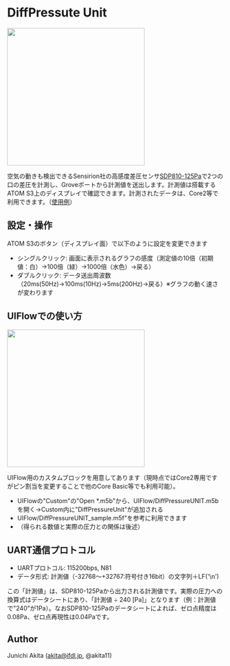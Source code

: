 # DiffPressute Unit

<img src="https://github.com/akita11/DifferentialPressureUNIT/blob/main/DiffPressureUnit.jpg" width="320px">

空気の動きも検出できるSensirion社の高感度差圧センサ[SDP810-125Pa](https://www.sensirion.com/jp/products/product-catalog/SDP810-125Pa/)で2つの口の差圧を計測し、Groveポートから計測値を送出します。計測値は搭載するATOM S3上のディスプレイで確認できます。計測されたデータは、Core2等で利用できます。（[使用例](https://twitter.com/akita11/status/1758277269104336898)）

## 設定・操作

ATOM S3のボタン（ディスプレイ面）で以下のように設定を変更できます

- シングルクリック: 画面に表示されるグラフの感度（測定値の10倍（初期値：白）→100倍（緑）→1000倍（水色）→戻る）
- ダブルクリック: データ送出周波数（20ms(50Hz)→100ms(10Hz)→5ms(200Hz)→戻る）※グラフの動く速さが変わります


## UIFlowでの使い方

<img src="https://github.com/akita11/DifferentialPressureUNIT/blob/main/UIFlow_sample.png" width="320px">

UIFlow用のカスタムブロックを用意してあります（現時点ではCore2専用ですがピン割当を変更することで他のCore Basic等でも利用可能）。

- UIFlowの"Custom"の"Open *.m5b"から、UIFlow/DiffPressureUNIT.m5b を開く→Custom内に"DiffPressureUnit"が追加される
- UIFlow/DiffPressureUNIT_sample.m5f"を参考に利用できます
- （得られる数値と実際の圧力との関係は後述）


## UART通信プロトコル

- UARTプロトコル: 115200bps, N81
- データ形式: 計測値（-32768〜+32767:符号付き16bit）の文字列＋LF('\n')

この「計測値」は、SDP810-125Paから出力される計測値です。実際の圧力への換算式はデータシートにあり、「計測値 ÷ 240 [Pa]」となります（例：計測値で"240"が1Pa）。なおSDP810-125Paのデータシートによれば、ゼロ点精度は0.08Pa、ゼロ点再現性は0.04Paです。

## Author

Junichi Akita (akita@ifdl.jp, @akita11)





